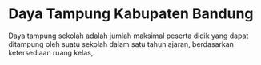 # Daya Tampung Kabupaten Bandung
Daya tampung sekolah adalah jumlah maksimal peserta didik yang dapat ditampung oleh suatu sekolah dalam satu tahun ajaran, berdasarkan ketersediaan ruang kelas,.

